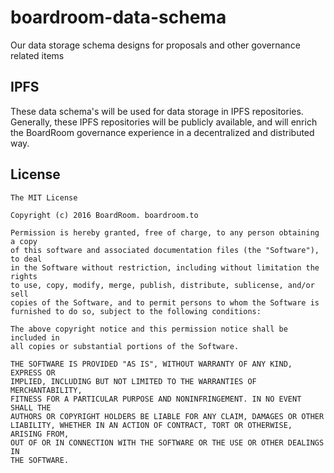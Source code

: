 # boardroom-data-schema
Our data storage schema designs for proposals and other governance related items

## IPFS
These data schema's will be used for data storage in IPFS repositories. Generally, these IPFS repositories will be publicly available, and will enrich the BoardRoom governance experience in a decentralized and distributed way. 

## License
```
The MIT License

Copyright (c) 2016 BoardRoom. boardroom.to

Permission is hereby granted, free of charge, to any person obtaining a copy
of this software and associated documentation files (the "Software"), to deal
in the Software without restriction, including without limitation the rights
to use, copy, modify, merge, publish, distribute, sublicense, and/or sell
copies of the Software, and to permit persons to whom the Software is
furnished to do so, subject to the following conditions:

The above copyright notice and this permission notice shall be included in
all copies or substantial portions of the Software.

THE SOFTWARE IS PROVIDED "AS IS", WITHOUT WARRANTY OF ANY KIND, EXPRESS OR
IMPLIED, INCLUDING BUT NOT LIMITED TO THE WARRANTIES OF MERCHANTABILITY,
FITNESS FOR A PARTICULAR PURPOSE AND NONINFRINGEMENT. IN NO EVENT SHALL THE
AUTHORS OR COPYRIGHT HOLDERS BE LIABLE FOR ANY CLAIM, DAMAGES OR OTHER
LIABILITY, WHETHER IN AN ACTION OF CONTRACT, TORT OR OTHERWISE, ARISING FROM,
OUT OF OR IN CONNECTION WITH THE SOFTWARE OR THE USE OR OTHER DEALINGS IN
THE SOFTWARE.
```
